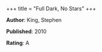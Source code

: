 +++
title = "Full Dark, No Stars"
+++



**Author**: King, Stephen

**Published**: 2010

**Rating**: A
